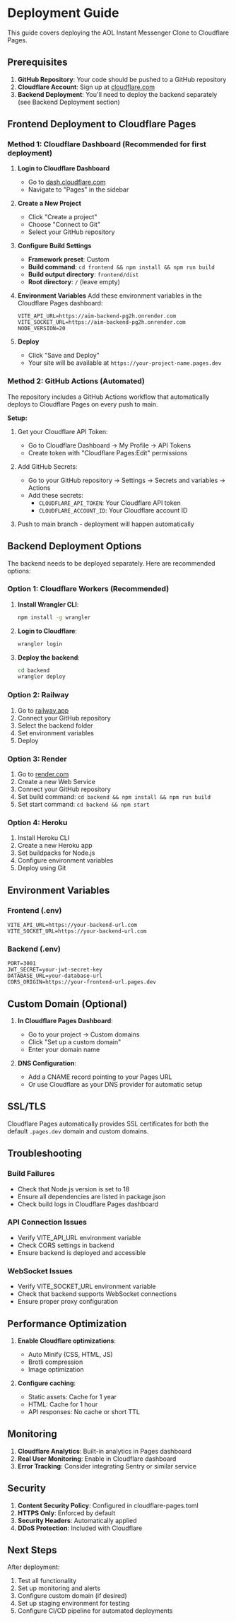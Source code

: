 # Deployment Guide

This guide covers deploying the AOL Instant Messenger Clone to Cloudflare Pages.

## Prerequisites

1. **GitHub Repository**: Your code should be pushed to a GitHub repository
2. **Cloudflare Account**: Sign up at [cloudflare.com](https://cloudflare.com)
3. **Backend Deployment**: You'll need to deploy the backend separately (see Backend Deployment section)

## Frontend Deployment to Cloudflare Pages

### Method 1: Cloudflare Dashboard (Recommended for first deployment)

1. **Login to Cloudflare Dashboard**
   - Go to [dash.cloudflare.com](https://dash.cloudflare.com)
   - Navigate to "Pages" in the sidebar

2. **Create a New Project**
   - Click "Create a project"
   - Choose "Connect to Git"
   - Select your GitHub repository

3. **Configure Build Settings**
   - **Framework preset**: Custom
   - **Build command**: `cd frontend && npm install && npm run build`
   - **Build output directory**: `frontend/dist`
   - **Root directory**: `/` (leave empty)

4. **Environment Variables**
   Add these environment variables in the Cloudflare Pages dashboard:
   ```
   VITE_API_URL=https://aim-backend-pg2h.onrender.com
   VITE_SOCKET_URL=https://aim-backend-pg2h.onrender.com
   NODE_VERSION=20
   ```

5. **Deploy**
   - Click "Save and Deploy"
   - Your site will be available at `https://your-project-name.pages.dev`

### Method 2: GitHub Actions (Automated)

The repository includes a GitHub Actions workflow that automatically deploys to Cloudflare Pages on every push to main.

**Setup:**
1. Get your Cloudflare API Token:
   - Go to Cloudflare Dashboard → My Profile → API Tokens
   - Create token with "Cloudflare Pages:Edit" permissions

2. Add GitHub Secrets:
   - Go to your GitHub repository → Settings → Secrets and variables → Actions
   - Add these secrets:
     - `CLOUDFLARE_API_TOKEN`: Your Cloudflare API token
     - `CLOUDFLARE_ACCOUNT_ID`: Your Cloudflare account ID

3. Push to main branch - deployment will happen automatically

## Backend Deployment Options

The backend needs to be deployed separately. Here are recommended options:

### Option 1: Cloudflare Workers (Recommended)

1. **Install Wrangler CLI**:
   ```bash
   npm install -g wrangler
   ```

2. **Login to Cloudflare**:
   ```bash
   wrangler login
   ```

3. **Deploy the backend**:
   ```bash
   cd backend
   wrangler deploy
   ```

### Option 2: Railway

1. Go to [railway.app](https://railway.app)
2. Connect your GitHub repository
3. Select the backend folder
4. Set environment variables
5. Deploy

### Option 3: Render

1. Go to [render.com](https://render.com)
2. Create a new Web Service
3. Connect your GitHub repository
4. Set build command: `cd backend && npm install && npm run build`
5. Set start command: `cd backend && npm start`

### Option 4: Heroku

1. Install Heroku CLI
2. Create a new Heroku app
3. Set buildpacks for Node.js
4. Configure environment variables
5. Deploy using Git

## Environment Variables

### Frontend (.env)
```
VITE_API_URL=https://your-backend-url.com
VITE_SOCKET_URL=https://your-backend-url.com
```

### Backend (.env)
```
PORT=3001
JWT_SECRET=your-jwt-secret-key
DATABASE_URL=your-database-url
CORS_ORIGIN=https://your-frontend-url.pages.dev
```

## Custom Domain (Optional)

1. **In Cloudflare Pages Dashboard**:
   - Go to your project → Custom domains
   - Click "Set up a custom domain"
   - Enter your domain name

2. **DNS Configuration**:
   - Add a CNAME record pointing to your Pages URL
   - Or use Cloudflare as your DNS provider for automatic setup

## SSL/TLS

Cloudflare Pages automatically provides SSL certificates for both the default `.pages.dev` domain and custom domains.

## Troubleshooting

### Build Failures
- Check that Node.js version is set to 18
- Ensure all dependencies are listed in package.json
- Check build logs in Cloudflare Pages dashboard

### API Connection Issues
- Verify VITE_API_URL environment variable
- Check CORS settings in backend
- Ensure backend is deployed and accessible

### WebSocket Issues
- Verify VITE_SOCKET_URL environment variable
- Check that backend supports WebSocket connections
- Ensure proper proxy configuration

## Performance Optimization

1. **Enable Cloudflare optimizations**:
   - Auto Minify (CSS, HTML, JS)
   - Brotli compression
   - Image optimization

2. **Configure caching**:
   - Static assets: Cache for 1 year
   - HTML: Cache for 1 hour
   - API responses: No cache or short TTL

## Monitoring

1. **Cloudflare Analytics**: Built-in analytics in Pages dashboard
2. **Real User Monitoring**: Enable in Cloudflare dashboard
3. **Error Tracking**: Consider integrating Sentry or similar service

## Security

1. **Content Security Policy**: Configured in cloudflare-pages.toml
2. **HTTPS Only**: Enforced by default
3. **Security Headers**: Automatically applied
4. **DDoS Protection**: Included with Cloudflare

## Next Steps

After deployment:
1. Test all functionality
2. Set up monitoring and alerts
3. Configure custom domain (if desired)
4. Set up staging environment for testing
5. Configure CI/CD pipeline for automated deployments
